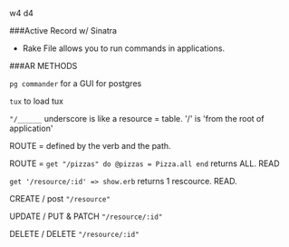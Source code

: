 w4 d4

###Active Record w/ Sinatra

- Rake File allows you to run commands in applications.  


###AR METHODS

`pg commander` for a GUI for postgres

`tux` to load tux

`"/______` underscore is like a resource = table. '/' is 'from the root of application'  

ROUTE = defined by the verb and the path.

ROUTE = `get "/pizzas" do
@pizzas = Pizza.all
end` returns ALL. READ

`get '/resource/:id' => show.erb` returns 1 rescource. READ.

CREATE / post `"/resource"` 

UPDATE / PUT & PATCH `"/resource/:id"`

DELETE / DELETE `"/resource/:id"`

